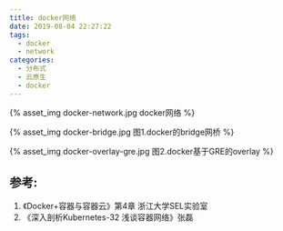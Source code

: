 ```yaml
---
title: docker网络
date: 2019-08-04 22:27:22
tags: 
  - docker
  - network
categories:  
  - 分布式
  - 云原生
  - docker
---
```



{% asset_img   docker-network.jpg  docker网络  %}
<!-- more -->

{% asset_img   docker-bridge.jpg  图1.docker的bridge网桥  %}

{% asset_img   docker-overlay-gre.jpg  图2.docker基于GRE的overlay  %}

## 参考:
1. 《Docker+容器与容器云》第4章 浙江大学SEL实验室
2. 《深入剖析Kubernetes-32  浅谈容器网络》张磊 
